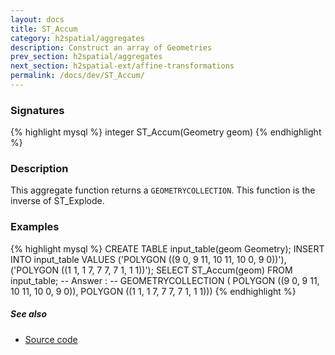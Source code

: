 ```yaml
---
layout: docs
title: ST_Accum
category: h2spatial/aggregates
description: Construct an array of Geometries
prev_section: h2spatial/aggregates
next_section: h2spatial-ext/affine-transformations
permalink: /docs/dev/ST_Accum/
---
```


### Signatures

{% highlight mysql %}
integer ST_Accum(Geometry geom)
{% endhighlight %}

### Description

This aggregate function returns a `GEOMETRYCOLLECTION`.
This function is the inverse of ST_Explode.

### Examples

{% highlight mysql %}
CREATE TABLE input_table(geom Geometry);
INSERT INTO input_table VALUES
    ('POLYGON ((9 0, 9 11, 10 11, 10 0, 9 0))'),
    ('POLYGON ((1 1, 1 7, 7 7, 7 1, 1 1))');
SELECT ST_Accum(geom) FROM input_table;
-- Answer : 
--  GEOMETRYCOLLECTION (
     POLYGON ((9 0, 9 11, 10 11, 10 0, 9 0)), 
     POLYGON ((1 1, 1 7, 7 7, 7 1, 1 1)))
{% endhighlight %}

##### See also

* <a href="https://github.com/irstv/H2GIS/blob/master/h2spatial/src/main/java/org/h2gis/h2spatial/internal/function/spatial/aggregate/ST_Accum.java" target="_blank">Source code</a>
